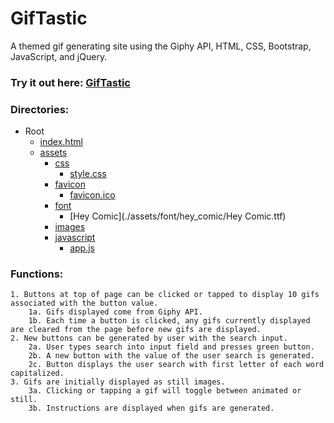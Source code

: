 # GifTastic
A themed gif generating site using the Giphy API, HTML, CSS, Bootstrap, JavaScript, and jQuery. 

### Try it out here: [GifTastic](https://curtislane.github.io/GifTastic/)

### Directories:
* Root
    * [index.html](./index.html)
    * [assets](./assets)
        * [css](./assets/css)
            * [style.css](./assets/css/style.css)
        * [favicon](.assets/favicon)
            * [favicon.ico](./assets/favicon/favicon.ico)
        * [font](./assets/font)
            * [Hey Comic](./assets/font/hey_comic/Hey Comic.ttf)
        * [images](./assets/images)
        * [javascript](./assets/javascript)
            * [app.js](./assets/javascript/app.js)

### Functions: 
    1. Buttons at top of page can be clicked or tapped to display 10 gifs associated with the button value.
        1a. Gifs displayed come from Giphy API.
        1b. Each time a button is clicked, any gifs currently displayed are cleared from the page before new gifs are displayed.
    2. New buttons can be generated by user with the search input.
        2a. User types search into input field and presses green button.
        2b. A new button with the value of the user search is generated.
        2c. Button displays the user search with first letter of each word capitalized.
    3. Gifs are initially displayed as still images.
        3a. Clicking or tapping a gif will toggle between animated or still.
        3b. Instructions are displayed when gifs are generated. 